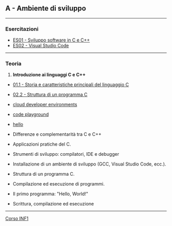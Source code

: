 ## A - Ambiente di sviluppo

---
### Esercitazioni
 - [ES01 - Sviluppo software in C e C++](<https://docs.google.com/presentation/d/16TJwaNYnTr5j-xZ87hyJkszZ2uzSGfY340redSxO0k0>)
 - [ES02 - Visual Studio Code](<https://docs.google.com/presentation/d/120gr-rg-0YqF7S9KGnvBoPh-UuJzS8B3aoVlMNySOrY>)

---
### Teoria
1. **Introduzione ai linguaggi C e C++**  
  - [01.1 - Storia e caratteristiche principali del linguaggio C](<01.1 - Storia e caratteristiche principali del linguaggio C.md>)
  - [02.2 - Struttura di un programma C](<02.2 - Struttura di un programma C.md>)
  - [cloud developer environments](<cloud developer environments.md>)
  - [code playground](<code playground.md>) 
  - [hello](hello.md)
  
  - Differenze e complementarità tra C e C++  
  - Applicazioni pratiche del C.
  - Strumenti di sviluppo: compilatori, IDE e debugger 
  - Installazione di un ambiente di sviluppo (GCC, Visual Studio Code, ecc.).
  - Struttura di un programma C.
  - Compilazione ed esecuzione di programmi.
  - Il primo programma: "Hello, World!"
  - Scrittura, compilazione ed esecuzione  

---
[Corso INF1](../README.md)